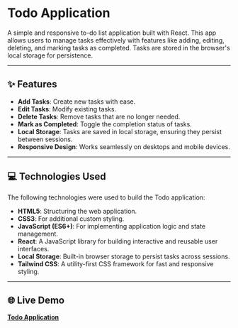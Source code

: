 # Todo Application

A simple and responsive to-do list application built with React. This app allows users to manage tasks effectively with features like adding, editing, deleting, and marking tasks as completed. Tasks are stored in the browser's local storage for persistence.

---

## ✨ Features

- **Add Tasks**: Create new tasks with ease.
- **Edit Tasks**: Modify existing tasks.
- **Delete Tasks**: Remove tasks that are no longer needed.
- **Mark as Completed**: Toggle the completion status of tasks.
- **Local Storage**: Tasks are saved in local storage, ensuring they persist between sessions.
- **Responsive Design**: Works seamlessly on desktops and mobile devices.

---

## 💻 Technologies Used

The following technologies were used to build the Todo application:

- **HTML5**: Structuring the web application.
- **CSS3**: For additional custom styling.
- **JavaScript (ES6+)**: For implementing application logic and state management.
- **React**: A JavaScript library for building interactive and reusable user interfaces.
- **Local Storage**: Built-in browser storage to persist tasks across sessions.
- **Tailwind CSS**: A utility-first CSS framework for fast and responsive styling.

---

## 🌐 Live Demo

[**Todo Application**](https://project-03-todo-list.vercel.app/)